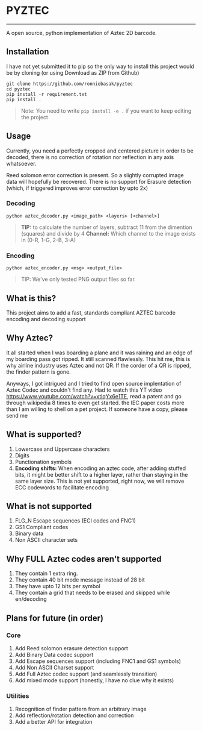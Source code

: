 # PYZTEC
___

A open source, python implementation of Aztec 2D barcode.


## Installation
I have not yet submitted it to pip so the only way to install this project would be by cloning (or using Download as ZIP from Github)

```shell
git clone https://github.com/ronniebasak/pyztec
cd pyztec
pip install -r requirement.txt
pip install .
```

> Note: You need to write `pip install -e .` if you want to keep editing the project


## Usage
Currently, you need a perfectly cropped and centered picture in order to be decoded, there is no correction of rotation nor reflection in any axis whatsoever. 

Reed solomon error correction is present. So a slightly corrupted image data will hopefully be recovered. There is no support for Erasure detection (which, if triggered improves error correction by upto 2x)


### Decoding

```shell
python aztec_decoder.py <image_path> <layers> [<channel>]
```

> **TIP:** to calculate the number of layers, subtract 11 from the dimention (squares) and divide by 4
> **Channel:** Which channel to the image exists in (0-R, 1-G, 2-B, 3-A)


### Encoding
```shell
python aztec_encoder.py <msg> <output_file>
```
> TIP: We've only tested PNG output files so far.

## What is this?
This project aims to add a fast, standards compliant AZTEC barcode encoding and decoding support


## Why Aztec?

It all started when I was boarding a plane and it was raining and an edge of my boarding pass got ripped. It still scanned flawlessly. This hit me, this is why airline industry uses Aztec and not QR. If the corder of a QR is ripped, the finder pattern is gone. 

Anyways, I got intrigued and I tried to find open source implentation of Aztec Codec and couldn't find any. Had to watch this YT video https://www.youtube.com/watch?v=xtlqYx6e1TE, read a patent and go through wikipedia 8 times to even get started. the IEC paper costs more than I am willing to shell on a pet project. If someone have a copy, please send me


## What is supported?

1. Lowercase and Uppercase characters
2. Digits
3. Punctionation symbols
4. **Encoding shifts:** When encoding an aztec code, after adding stuffed bits, it might be better shift to a higher layer, rather than staying in the same layer size. This is not yet supported, right now, we will remove ECC codewords to facilitate encoding

## What is **not** supported

1. FLG_N Escape sequences (ECI codes and FNC1)
2. GS1 Compliant codes
3. Binary data
4. Non ASCII character sets

## Why FULL Aztec codes aren't supported
1. They contain 1 extra ring. 
2. They contain 40 bit mode message instead of 28 bit
3. They have upto 12 bits per symbol
4. They contain a grid that needs to be erased and skipped while en/decoding


## Plans for future (in order)

### Core
1. Add Reed solomon erasure detection support
1. Add Binary Data codec support
2. Add Escape sequences support (including FNC1 and GS1 symbols)
3. Add Non ASCII Charset support
4. Add Full Aztec codec support (and seamlessly transition)
5. Add mixed mode support (honestly, I have no clue why it exists)

### Utilities
1. Recognition of finder pattern from an arbitrary image
1. Add reflection/rotation detection and correction
1. Add a better API for integration